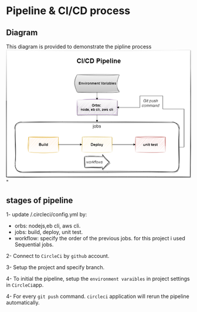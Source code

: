 # Pipeline & CI/CD process

## Diagram

This diagram is provided to demonstrate the pipline process
![Pipeline diagram](/Diagrams/pipeline.png)" 

## stages of pipeline

1-  update /.circleci/config.yml by:
* orbs: nodejs,eb cli, aws cli.
* jobs: build, deploy, unit test.
* workflow: specify the order of the previous jobs. for this project i used Sequential jobs.

2- Connect to `CircleCi` by `github` account.

3- Setup the project and specify branch.

4- To initial the pipeline, setup the `environment varaibles` in project settings in `CircleCi`app.

4- For every `git push` command. `circleci` application will rerun the pipeline automatically.
